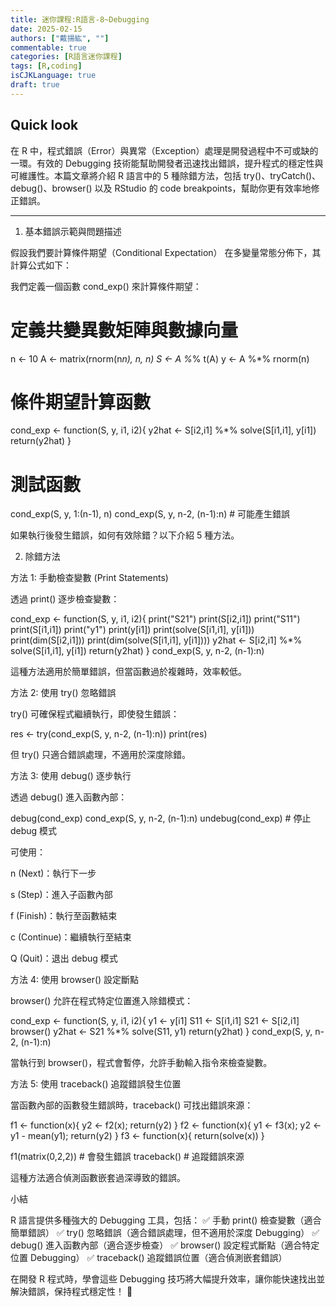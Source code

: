 ```yaml
---
title: 迷你課程:R語言-8~Debugging
date: 2025-02-15
authors: ["戴揚紘", ""]
commentable: true
categories: [R語言迷你課程]
tags: [R,coding]
isCJKLanguage: true
draft: true
---
```

<!--more-->
## Quick look
在 R 中，程式錯誤（Error）與異常（Exception）處理是開發過程中不可或缺的一環。有效的 Debugging 技術能幫助開發者迅速找出錯誤，提升程式的穩定性與可維護性。本篇文章將介紹 R 語言中的 5 種除錯方法，包括 try()、tryCatch()、debug()、browser() 以及 RStudio 的 code breakpoints，幫助你更有效率地修正錯誤。

---
1. 基本錯誤示範與問題描述

假設我們要計算條件期望（Conditional Expectation） 在多變量常態分佈下，其計算公式如下：



我們定義一個函數 cond_exp() 來計算條件期望：

# 定義共變異數矩陣與數據向量
n <- 10
A <- matrix(rnorm(n*n), n, n)
S <- A %*% t(A)
y <- A %*% rnorm(n)

# 條件期望計算函數
cond_exp <- function(S, y, i1, i2){
    y2hat <- S[i2,i1] %*% solve(S[i1,i1], y[i1])
    return(y2hat)
}

# 測試函數
cond_exp(S, y, 1:(n-1), n)
cond_exp(S, y, n-2, (n-1):n)  # 可能產生錯誤

如果執行後發生錯誤，如何有效除錯？以下介紹 5 種方法。

2. 除錯方法

方法 1: 手動檢查變數 (Print Statements)

透過 print() 逐步檢查變數：

cond_exp <- function(S, y, i1, i2){
    print("S21")
    print(S[i2,i1])
    print("S11")
    print(S[i1,i1])
    print("y1")
    print(y[i1])
    print(solve(S[i1,i1], y[i1]))
    print(dim(S[i2,i1]))
    print(dim(solve(S[i1,i1], y[i1])))
    y2hat <- S[i2,i1] %*% solve(S[i1,i1], y[i1])
    return(y2hat)
}
cond_exp(S, y, n-2, (n-1):n)

這種方法適用於簡單錯誤，但當函數過於複雜時，效率較低。

方法 2: 使用 try() 忽略錯誤

try() 可確保程式繼續執行，即使發生錯誤：

res <- try(cond_exp(S, y, n-2, (n-1):n))
print(res)

但 try() 只適合錯誤處理，不適用於深度除錯。

方法 3: 使用 debug() 逐步執行

透過 debug() 進入函數內部：

debug(cond_exp)
cond_exp(S, y, n-2, (n-1):n)
undebug(cond_exp)  # 停止 debug 模式

可使用：

n (Next)：執行下一步

s (Step)：進入子函數內部

f (Finish)：執行至函數結束

c (Continue)：繼續執行至結束

Q (Quit)：退出 debug 模式

方法 4: 使用 browser() 設定斷點

browser() 允許在程式特定位置進入除錯模式：

cond_exp <- function(S, y, i1, i2){
    y1 <- y[i1]
    S11 <- S[i1,i1]
    S21 <- S[i2,i1]
    browser()
    y2hat <- S21 %*% solve(S11, y1)
    return(y2hat)
}
cond_exp(S, y, n-2, (n-1):n)

當執行到 browser()，程式會暫停，允許手動輸入指令來檢查變數。

方法 5: 使用 traceback() 追蹤錯誤發生位置

當函數內部的函數發生錯誤時，traceback() 可找出錯誤來源：

f1 <- function(x){ y2 <- f2(x); return(y2) }
f2 <- function(x){ y1 <- f3(x); y2 <- y1 - mean(y1); return(y2) }
f3 <- function(x){ return(solve(x)) }

f1(matrix(0,2,2))  # 會發生錯誤
traceback()  # 追蹤錯誤來源

這種方法適合偵測函數嵌套過深導致的錯誤。

小結

R 語言提供多種強大的 Debugging 工具，包括：
✅ 手動 print() 檢查變數（適合簡單錯誤）
✅ try() 忽略錯誤（適合錯誤處理，但不適用於深度 Debugging）
✅ debug() 進入函數內部（適合逐步檢查）
✅ browser() 設定程式斷點（適合特定位置 Debugging）
✅ traceback() 追蹤錯誤位置（適合偵測嵌套錯誤）

在開發 R 程式時，學會這些 Debugging 技巧將大幅提升效率，讓你能快速找出並解決錯誤，保持程式穩定性！ 🚀

